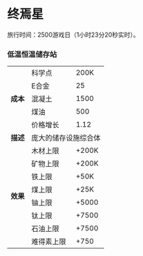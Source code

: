 # 终焉星
旅行时间：2500游戏日（1小时23分20秒实时）。
### 低温恒温储存站
<table>
<tbody>
<tr>
<td rowspan="5">
<strong>
成本
</strong>
</td>
<td>
科学点
</td>
<td>
200K
</td>
</tr>
<tr>
<td>
E合金
</td>
<td>
25
</td>
</tr>
<tr>
<td>
混凝土
</td>
<td>
1500
</td>
</tr>
<tr>
<td>
煤油
</td>
<td>
500
</td>
</tr>
<tr>
<td>
价格增长
</td>
<td>
1.12
</td>
</tr>
<tr>
<td>
<strong>
描述
</strong>
</td>
<td colspan="2">
庞大的储存设施综合体
</td>
</tr>
<tr>
<td rowspan="8">
<strong>
效果
</strong>
</td>
<td>
木材上限
</td>
<td>
+200K
</td>
</tr>
<tr>
<td>
矿物上限
</td>
<td>
+200K
</td>
</tr>
<tr>
<td>
铁上限
</td>
<td>
+50K
</td>
</tr>
<tr>
<td>
煤上限
</td>
<td>
+25K
</td>
</tr>
<tr>
<td>
铀上限
</td>
<td>
+5000
</td>
</tr>
<tr>
<td>
钛上限
</td>
<td>
+7500
</td>
</tr>
<tr>
<td>
石油上限
</td>
<td>
+7500
</td>
</tr>
<tr>
<td>
难得素上限
</td>
<td>
+750
</td>
</tr>
</tbody>
</table>
